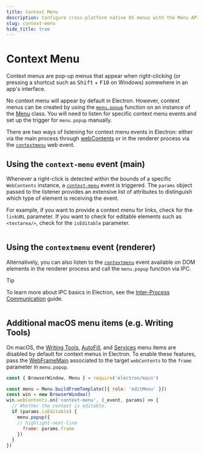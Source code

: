 ```yaml
---
title: Context Menu
description: Configure cross-platform native OS menus with the Menu API.
slug: context-menu
hide_title: true
---
```


# Context Menu

Context menus are pop-up menus that appear when right-clicking (or pressing a shortcut
such as <kbd>Shift</kbd> + <kbd>F10</kbd> on Windows) somewhere in an app's interface.

No context menu will appear by default in Electron. However, context menus can be created by using
the [`menu.popup`](../api/menu.md#menupopupoptions) function on an instance of the
[Menu](../api/menu.md) class. You will need to listen for specific context menu events and set up
the trigger for `menu.popup` manually.

There are two ways of listening for context menu events in Electron: either via the main process
through [webContents](../api/web-contents.md) or in the renderer process via the
[`contextmenu`](https://developer.mozilla.org/en-US/docs/Web/API/Element/contextmenu_event) web event.

## Using the `context-menu` event (main)

Whenever a right-click is detected within the bounds of a specific `WebContents` instance, a
[`context-menu`](../api/web-contents.md#event-context-menu) event is triggered. The `params` object
passed to the listener provides an extensive list of attributes to distinguish which type of element
is receiving the event.

For example, if you want to provide a context menu for links, check for the `linkURL` parameter.
If you want to check for editable elements such as `<textarea/>`, check for the `isEditable` parameter.

```fiddle docs/fiddles/menus/context-menu/web-contents
```

## Using the `contextmenu` event (renderer)

Alternatively, you can also listen to the [`contextmenu`](https://developer.mozilla.org/en-US/docs/Web/API/Element/contextmenu_event)
event available on DOM elements in the renderer process and call the `menu.popup` function via IPC.

> [!TIP]
> To learn more about IPC basics in Electron, see the [Inter-Process Communication](./ipc.md) guide.

```fiddle docs/fiddles/menus/context-menu/dom|focus=preload.js
```

## Additional macOS menu items (e.g. Writing Tools)

On macOS, the [Writing Tools](https://support.apple.com/en-ca/guide/mac-help/mchldcd6c260/15.0/mac/15.0),
[AutoFill](https://support.apple.com/en-mz/guide/safari/ibrwf71ba236/mac), and
[Services](https://support.apple.com/en-ca/guide/mac-help/mchlp1012/mac) menu items
are disabled by default for context menus in Electron. To enable these features, pass the
[WebFrameMain](../api/web-frame-main.md) associated to the target `webContents` to the `frame`
parameter in `menu.popup`.

```js title='Associating a frame to the context menu'
const { BrowserWindow, Menu } = require('electron/main')

const menu = Menu.buildFromTemplate([{ role: 'editMenu' }])
const win = new BrowserWindow()
win.webContents.on('context-menu', (_event, params) => {
  // Whether the context is editable.
  if (params.isEditable) {
    menu.popup({
    // highlight-next-line
      frame: params.frame
    })
  }
})
```
